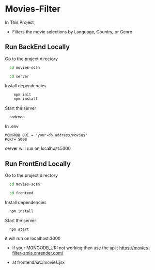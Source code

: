 
# Movies-Filter

In This Project, 

* Filters the movie selections by Language, Country, or Genre





## Run BackEnd Locally


Go to the project directory

```bash
  cd movies-scan

  cd server
```

Install dependencies

```bash
    npm init
    npm install
```

Start the server

```bash
  nodemon
```
In .env 
```
MONGODB_URI = "your-db address/Movies"
PORT= 5000
```
server will run on localhost:5000

## Run FrontEnd Locally


Go to the project directory

```bash
  cd movies-scan

  cd frontend
```

Install dependencies

```bash
  npm install
```

Start the server

```bash
  npm start
```
it will run on localhost:3000

* If your MONGODB_URI not working then
 use the api : https://movies-filter-zmla.onrender.com/
 
 * at frontend/src/movies.jsx
